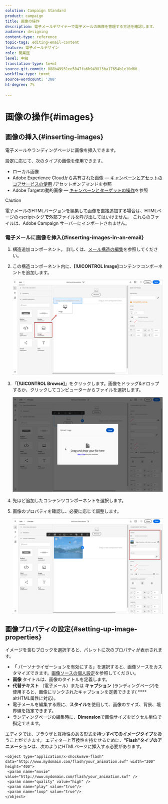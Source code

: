 ```yaml
---
solution: Campaign Standard
product: campaign
title: 画像の操作
description: 電子メールデザイナーで電子メールの画像を管理する方法を確認します。
audience: designing
content-type: reference
topic-tags: editing-email-content
feature: 電子メールデザイン
role: 開業医
level: 中級
translation-type: tm+mt
source-git-commit: 088b49931ee5047fa6b949813ba17654b1e10d60
workflow-type: tm+mt
source-wordcount: '308'
ht-degree: 7%

---
```



# 画像の操作{#images}

## 画像の挿入{#inserting-images}

電子メールやランディングページに画像を挿入できます。

設定に応じて、次のタイプの画像を使用できます。

* ローカル画像
* Adobe Experience Cloudから共有された画像 — [キャンペーンとアセットのコアサービスの使用](../../integrating/using/working-with-campaign-and-assets-core-service.md) /アセットオンデマンドを参照
* Adobe Targetの動的画像 — [キャンペーンとターゲットの操作](../../integrating/using/about-campaign-target-integration.md)を参照

>[!CAUTION]
>
>電子メールのHTMLバージョンを編集して画像を直接追加する場合は、HTMLページの&lt;script>タグ&#x200B;**で**&#x200B;外部ファイルを呼び出してはいけません。 これらのファイルは、Adobe Campaign サーバーにインポートされません。

### 電子メールに画像を挿入{#inserting-images-in-an-email}

1. 構造追加コンポーネント。 詳しくは、[メール構造の編集](../../designing/using/designing-from-scratch.md#defining-the-email-structure)を参照してください。
1. この構造コンポーネント内に、**[!UICONTROL Image]**&#x200B;コンテンツコンポーネントを追加します。

   ![](assets/des_insert_images_1.png)

1. 「**[!UICONTROL Browse]**」をクリックします。画像をドラッグ&amp;ドロップするか、クリックしてコンピューターからファイルを選択します。

   ![](assets/des_insert_images_2.png)

1. 先ほど追加したコンテンツコンポーネントを選択します。
1. 画像のプロパティを確認し、必要に応じて調整します。

   ![](assets/des_insert_images_3.png)

## 画像プロパティの設定{#setting-up-image-properties}

イメージを含むブロックを選択すると、パレットに次のプロパティが表示されます。

* **「** パーソナライゼーションを有効にする」を選択すると、画像ソースをカスタマイズできます。[画像ソースの個人設定](../../designing/using/personalization.md#personalizing-an-image-source)を参照してください。
* **画像** タイトルは、画像のタイトルを定義します。
* **代替テキスト** （電子メール）または **キャプション** (ランディングページ)を使用すると、画像にリンクされたキャプションを定義できます( **** altHTML属性に対応)。
* 電子メールを編集する際に、**スタイル**&#x200B;を使用して、画像のサイズ、背景、境界線を指定できます。
* ランディングページの編集時に、**Dimension**&#x200B;で画像サイズをピクセル単位で指定できます。

エディタでは、ブラウザと互換性のある形式を持つ&#x200B;**すべてのイメージタイプ**&#x200B;を扱うことができます。 エディターと互換性を持たせるために、**&quot;Flash&quot;タイプのアニメーション**&#x200B;は、次のようにHTMLページに挿入する必要があります。

```
<object type="application/x-shockwave-flash" data="http://www.mydomain.com/flash/your_animation.swf" width="200" height="400">
 <param name="movie" value="http://www.mydomain.com/flash/your_animation.swf" />
 <param name="quality" value="high" />
 <param name="play" value="true"/>
 <param name="loop" value="true"/> 
</object>
```

<!--
## Modifying images with the Adobe Creative SDK{#modifying-images-with-the-adobe-creative-sdk}

You can edit images and use a complete set of features powered by the Adobe Creative SDK to enhance your images directly in the content editor when editing emails or landing pages.

The image editor offers a powerful, full-featured image editing UI component that allows you to edit images and apply effects and frames, original high-quality stickers, beautiful overlays, fun features like tilt shift and color splash, pro-level adjustments and more.

To modify an image with the Adobe Creative SDK:

1. Select the image.
1. In the toolbar, click the Creative Cloud icon.

   ![](assets/des_creative_sdk_icon.png)

1. Select the tool you want to use through the icons on the top of the window to modify the image.

   ![](assets/email_designer_ccsdktoolbar.png)

1. Click **[!UICONTROL Save]** when modifications are done. The updated image is saved on Adobe Campaign server and ready to be used.

>[!NOTE]
>
>Tools offered in the image editor cannot be customized.
-->